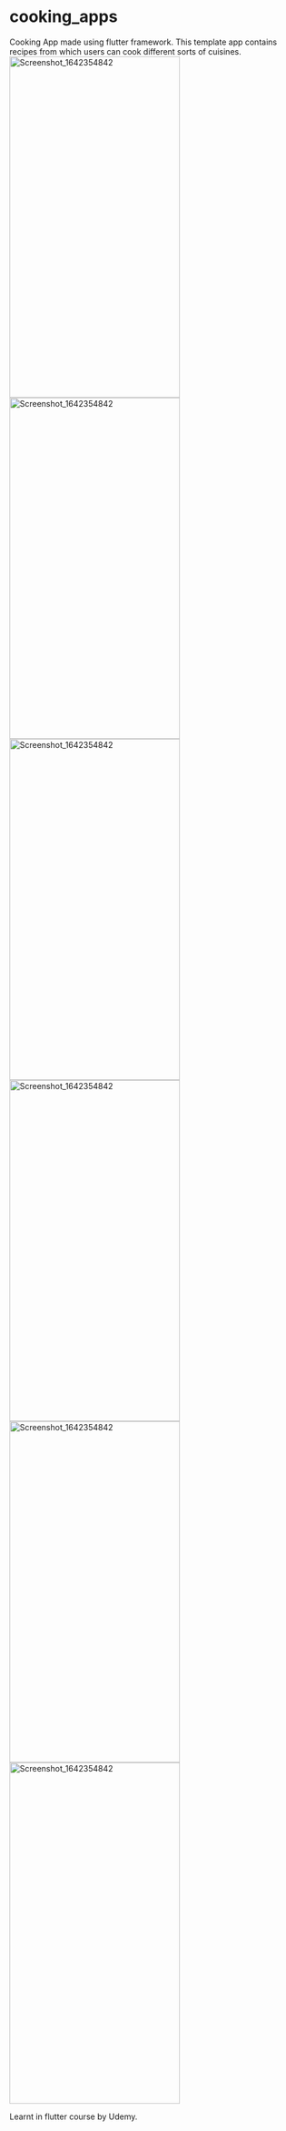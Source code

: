 # cooking_apps
 Cooking App made using flutter framework. This template app contains recipes from which users can cook different sorts of cuisines.
<img src="https://user-images.githubusercontent.com/60326736/149673654-a133d363-241e-4dcb-a55a-afd975ce636f.png" alt="Screenshot_1642354842" width="300" height="600">
<img src="https://user-images.githubusercontent.com/60326736/149673661-aff9b48c-176c-4f06-9787-421ca5c85427.png" alt="Screenshot_1642354842" width="300" height="600">
<img src="https://user-images.githubusercontent.com/60326736/149673667-3dd65745-fef9-4bed-b80e-ff3393bd3744.png" alt="Screenshot_1642354842" width="300" height="600">
<img src="https://user-images.githubusercontent.com/60326736/149673669-2f9088d4-6899-4a61-a4d5-9c5bde60b629.png" alt="Screenshot_1642354842" width="300" height="600">
<img src="https://user-images.githubusercontent.com/60326736/149673674-b6be46e5-3e39-488e-ab69-628d8fafa200.png" alt="Screenshot_1642354842" width="300" height="600">
<img src="https://user-images.githubusercontent.com/60326736/149673676-3e55ec8b-b3d6-45a7-bc23-b1ed86087b8d.png" alt="Screenshot_1642354842" width="300" height="600">
 
 Learnt in flutter course by Udemy. 
